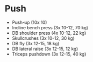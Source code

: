 # Push
* Push-up (10x 10)
* Incline bench press (3x 10-12, 70 kg)
* DB shoulder press (4x 10-12, 22 kg)
* Skullcrushes (3x 10-12, 30 kg)
* DB fly (3x 12-15, 18 kg)
* DB lateral raise (3x 12-15, 12 kg)
* Triceps pushdown (3x 12-15, 40 kg)
